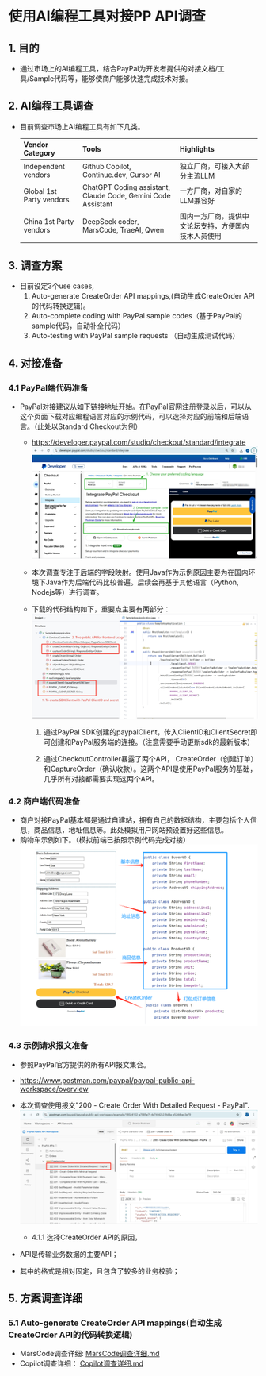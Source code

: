 # 使用AI编程工具对接PP API调查

## 1. 目的

* 通过市场上的AI编程工具，结合PayPal为开发者提供的对接文档/工具/Sample代码等，能够使商户能够快速完成技术对接。

## 2. AI编程工具调查

* 目前调查市场上AI编程工具有如下几类。
  
  | Vendor Category | Tools           | Highlights                            |
  | --------------- | --------------- | ------------------------------------- |
  | Independent vendors | Github Copilot, Continue.dev, Cursor AI | 独立厂商，可接入大部分主流LLM |
  | Global 1st Party vendors | ChatGPT Coding assistant, Claude Code, Gemini Code Assistant | 一方厂商，对自家的LLM兼容好 |
  | China 1st Party vendors | DeepSeek coder, MarsCode, TraeAI, Qwen | 国内一方厂商，提供中文论坛支持，方便国内技术人员使用 |

## 3. 调查方案

* 目前设定3个use cases,
    1. Auto-generate CreateOrder API mappings,(自动生成CreateOrder API的代码转换逻辑)。
    2. Auto-complete coding with PayPal sample codes（基于PayPal的sample代码，自动补全代码）
    3. Auto-testing with PayPal sample requests （自动生成测试代码）

## 4. 对接准备

### 4.1 PayPal端代码准备

* PayPal对接建议从如下链接地址开始。在PayPal官网注册登录以后，可以从这个页面下载对应编程语言对应的示例代码，可以选择对应的前端和后端语言。（此处以Standard Checkout为例）
  * <https://developer.paypal.com/studio/checkout/standard/integrate>
    ![Download Sample Code](./images/Download_sample_code.png)

  * 本次调查专注于后端的字段映射。使用Java作为示例原因主要为在国内环境下Java作为后端代码比较普遍。后续会再基于其他语言（Python, Nodejs等）进行调查。

  * 下载的代码结构如下，重要点主要有两部分：
      ![Download Sample Code](./images/Sample_code_structure.png)
    1. 通过PayPal SDK创建的paypalClient，传入ClientID和ClientSecret即可创建和PayPal服务端的连接。（注意需要手动更新sdk的最新版本）

    2. 通过CheckoutController暴露了两个API， CreateOrder（创建订单）和CaptureOrder（确认收款）。这两个API是使用PayPal服务的基础，几乎所有对接都需要实现这两个API。

### 4.2 商户端代码准备

* 商户对接PayPal基本都是通过自建站，拥有自己的数据结构，主要包括个人信息，商品信息，地址信息等。此处模拟用户网站预设置好这些信息。
* 购物车示例如下。（模拟前端已按照示例代码完成对接）
![Sample Shopping Cart](./images/Sample_Shopping_cart.png)

### 4.3 示例请求报文准备

* 参照PayPal官方提供的所有API报文集合。
* <https://www.postman.com/paypal/paypal-public-api-workspace/overview>

* 本次调查使用报文"200 - Create Order With Detailed Request - PayPal".
![Postman request sample](./images/Postman_request_sample.png)

  * 4.1.1 选择CreateOrder API的原因，
* API是传输业务数据的主要API；
* 其中的格式是相对固定，且包含了较多的业务校验；

## 5. 方案调查详细

### 5.1 Auto-generate CreateOrder API mappings(自动生成CreateOrder API的代码转换逻辑)

  * MarsCode调查详细:  [MarsCode调查详细.md](./MarsCode/README.md)
  * Copilot调查详细： [Copilot调查详细.md](./Copilot/README.md)
